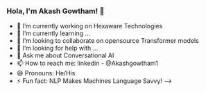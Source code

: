### Hola, I'm Akash Gowtham! 👋

- 🔭 I’m currently working on Hexaware Technologies
- 🌱 I’m currently learning ...
- 👯 I’m looking to collaborate on opensource Transformer models
- 🤔 I’m looking for help with ...
- 💬 Ask me about Conversational AI
- 📫 How to reach me: linkedin - @Akashgowtham1
- 😄 Pronouns: He/His
- ⚡ Fun fact: NLP Makes Machines Language Savvy!
-->
